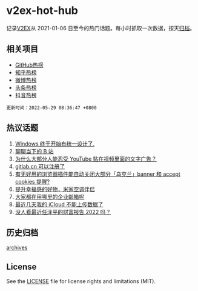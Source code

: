 # v2ex-hot-hub

 记录[V2EX](https://www.v2ex.com/)从 2021-01-06 日至今的热门话题。每小时抓取一次数据，按天[归档](archives)。
 
 ## 相关项目

- [GitHub热榜](https://github.com/snaildev/github-hot-hub)
- [知乎热榜](https://github.com/snaildev/zhihu-hot-hub)
- [微博热榜](https://github.com/snaildev/weibo-hot-hub)
- [头条热榜](https://github.com/snaildev/toutiao-hot-hub)
- [抖音热榜](https://github.com/snaildev/douyin-hot-hub)


 `更新时间：2022-05-29 08:36:47 +0800`

## 热议话题

1. [Windows 终于开始有统一设计了.](https://www.v2ex.com/t/855808)
1. [聊聊当下的 B 站](https://www.v2ex.com/t/855846)
1. [为什么大部分人能忍受 YouTube 贴在视频里面的文字广告？](https://www.v2ex.com/t/855789)
1. [gitlab.cn 可以注册了](https://www.v2ex.com/t/855804)
1. [有无好用的浏览器插件能自动关闭大部分「乌克兰」banner 和 accept cookies 提醒?](https://www.v2ex.com/t/855918)
1. [提升幸福感的好物，米家空调伴侣](https://www.v2ex.com/t/855828)
1. [大家都在用哪里的企业邮箱呢](https://www.v2ex.com/t/855852)
1. [最近几天我的 iCloud 不能上传数据了](https://www.v2ex.com/t/855822)
1. [没人看最近任泽平的财富报告 2022 吗？](https://www.v2ex.com/t/855908)

## 历史归档

[archives](archives)

## License

See the [LICENSE](LICENSE) file for license rights and limitations (MIT).
